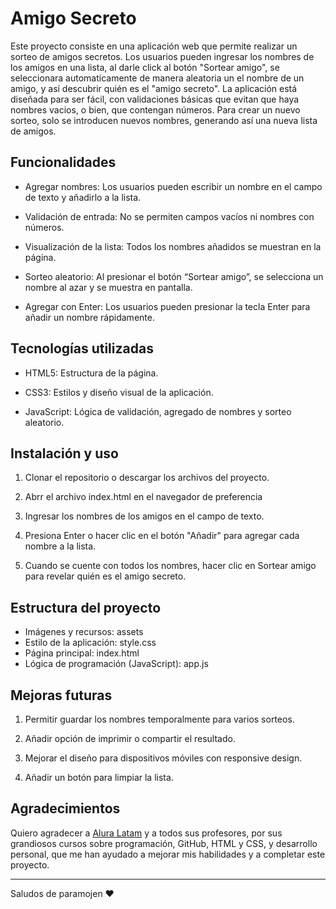 <h1>Amigo Secreto</h1>

Este proyecto consiste en una aplicación web que permite realizar un sorteo de amigos secretos. Los usuarios pueden ingresar los nombres de los amigos en una lista, al darle click al botón "Sortear amigo", se seleccionara automaticamente de manera aleatoria un el nombre de un amigo, y así descubrir quién es el "amigo secreto". 
La aplicación está diseñada para ser fácil, con validaciones básicas que evitan que haya nombres vacios, o bien, que contengan números. Para crear un nuevo sorteo, solo se introducen nuevos nombres, generando así una nueva lista de amigos.


## Funcionalidades

- Agregar nombres: Los usuarios pueden escribir un nombre en el campo de texto y añadirlo a la lista.

- Validación de entrada: No se permiten campos vacíos ni nombres con números.

- Visualización de la lista: Todos los nombres añadidos se muestran en la página.

- Sorteo aleatorio: Al presionar el botón “Sortear amigo”, se selecciona un nombre al azar y se muestra en pantalla.

- Agregar con Enter: Los usuarios pueden presionar la tecla Enter para añadir un nombre rápidamente.

## Tecnologías utilizadas


* HTML5: Estructura de la página.

* CSS3: Estilos y diseño visual de la aplicación.

* JavaScript: Lógica de validación, agregado de nombres y sorteo aleatorio.


## Instalación y uso


1. Clonar el repositorio o descargar los archivos del proyecto.

2. Abrr el archivo index.html en el navegador de preferencia

3. Ingresar los nombres de los amigos en el campo de texto.

4. Presiona Enter o hacer clic en el botón "Añadir" para agregar cada nombre a la lista.

5. Cuando se cuente con todos los nombres, hacer clic en Sortear amigo para revelar quién es el amigo secreto.


## Estructura del proyecto 

- Imágenes y recursos: assets
- Estilo de la aplicación: style.css
- Página principal: index.html
- Lógica de programación (JavaScript): app.js

## Mejoras futuras

1. Permitir guardar los nombres temporalmente para varios sorteos.

2. Añadir opción de imprimir o compartir el resultado.

3. Mejorar el diseño para dispositivos móviles con responsive design.

4. Añadir un botón para limpiar la lista.

## Agradecimientos

Quiero agradecer a [Alura Latam](https://www.aluracursos.com/) y a todos sus profesores, por sus grandiosos cursos sobre programación, GitHub, HTML y CSS, y desarrollo personal, que me han ayudado a mejorar mis habilidades y a completar este proyecto.

---

Saludos de paramojen ❤️
